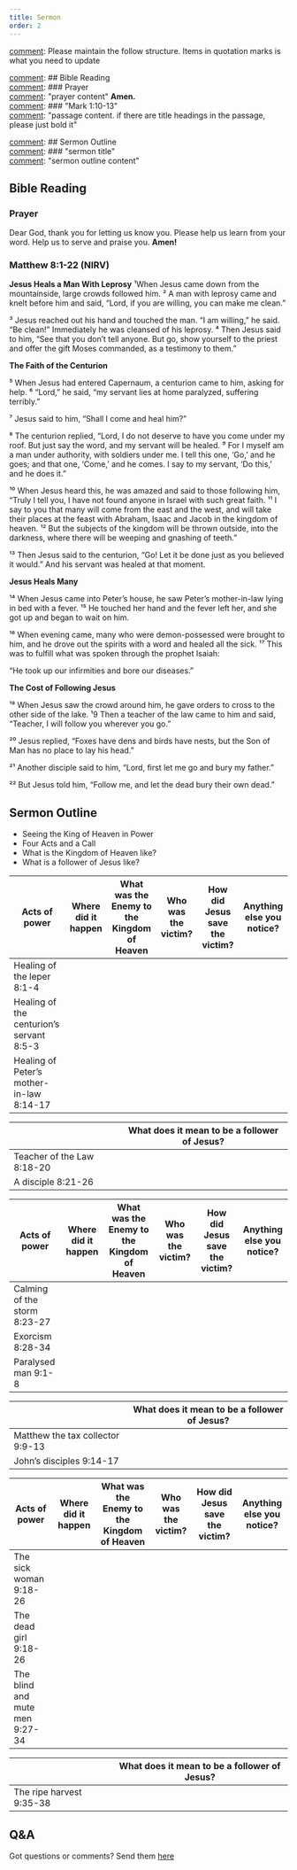 ```yaml
---
title: Sermon 
order: 2
---
```


[comment]: Please maintain the follow structure. Items in quotation marks is what you need to update

[comment]: ## Bible Reading  
[comment]: ### Prayer  
[comment]: "prayer content"  **Amen.**  
[comment]:  ### "Mark 1:10-13"  
[comment]: "passage content. if there are title headings in the passage, please just bold it"  

[comment]: ## Sermon Outline  
[comment]: ### "sermon title"  
[comment]: "sermon outline content"  

[comment]: ------------------------------------------------------------------------------------
## Bible Reading
### Prayer
Dear God, thank you for letting us know you. Please help us learn from your word. Help us to serve and praise you. **Amen!**

### Matthew 8:1-22 (NIRV)

**Jesus Heals a Man With Leprosy**
¹When Jesus came down from the mountainside, large crowds followed him. ² A man with leprosy came and knelt before him and said, “Lord, if you are willing, you can make me clean.”

³ Jesus reached out his hand and touched the man. “I am willing,” he said. “Be clean!” Immediately he was cleansed of his leprosy. ⁴ Then Jesus said to him, “See that you don’t tell anyone. But go, show yourself to the priest and offer the gift Moses commanded, as a testimony to them.”

**The Faith of the Centurion**

⁵ When Jesus had entered Capernaum, a centurion came to him, asking for help. ⁶ “Lord,” he said, “my servant lies at home paralyzed, suffering terribly.”

⁷ Jesus said to him, “Shall I come and heal him?”

⁸ The centurion replied, “Lord, I do not deserve to have you come under my roof. But just say the word, and my servant will be healed. ⁹ For I myself am a man under authority, with soldiers under me. I tell this one, ‘Go,’ and he goes; and that one, ‘Come,’ and he comes. I say to my servant, ‘Do this,’ and he does it.”

¹⁰ When Jesus heard this, he was amazed and said to those following him, “Truly I tell you, I have not found anyone in Israel with such great faith. ¹¹ I say to you that many will come from the east and the west, and will take their places at the feast with Abraham, Isaac and Jacob in the kingdom of heaven. ¹² But the subjects of the kingdom will be thrown outside, into the darkness, where there will be weeping and gnashing of teeth.”

¹³ Then Jesus said to the centurion, “Go! Let it be done just as you believed it would.” And his servant was healed at that moment.

**Jesus Heals Many**

¹⁴ When Jesus came into Peter’s house, he saw Peter’s mother-in-law lying in bed with a fever. ¹⁵ He touched her hand and the fever left her, and she got up and began to wait on him.

¹⁶ When evening came, many who were demon-possessed were brought to him, and he drove out the spirits with a word and healed all the sick. ¹⁷ This was to fulfill what was spoken through the prophet Isaiah:

“He took up our infirmities
    and bore our diseases.”

**The Cost of Following Jesus**

¹⁸ When Jesus saw the crowd around him, he gave orders to cross to the other side of the lake. ¹9 Then a teacher of the law came to him and said, “Teacher, I will follow you wherever you go.”

²⁰ Jesus replied, “Foxes have dens and birds have nests, but the Son of Man has no place to lay his head.”

²¹ Another disciple said to him, “Lord, first let me go and bury my father.”

²² But Jesus told him, “Follow me, and let the dead bury their own dead.”



## Sermon Outline
- Seeing the King of Heaven in Power
- Four Acts and a Call
- What is the Kingdom of Heaven like?
- What is a follower of Jesus like? 

| Acts of power | Where did it happen | What was the Enemy to the Kingdom of Heaven | Who was the victim? | How did Jesus save the victim?| Anything else you notice? |
| ----------- | ----------- | ----------- | ----------- | -----------| -----------|
| Healing of the leper 8:1-4 ||||||
| Healing of the centurion’s servant 8:5-3 ||||||
| Healing of Peter’s mother-in-law 8:14-17 ||||||

| | What does it mean to be a follower of Jesus? |
| ----------- | ----------- |
| Teacher of the Law 8:18-20 ||
| A disciple 8:21-26 ||

| Acts of power | Where did it happen | What was the Enemy to the Kingdom of Heaven |Who was the victim? | How did Jesus save the victim? | Anything else you notice? |
| ----------- | ----------- | ----------- | ----------- | -----------| -----------|
| Calming of the storm 8:23-27 |||||
| Exorcism 8:28-34 |||||
| Paralysed man 9:1-8 |||||

| | What does it mean to be a follower of Jesus? |
| ----------- | ----------- |
| Matthew the tax collector 9:9-13 ||
| John’s disciples 9:14-17 ||

| Acts of power | Where did it happen | What was the Enemy to the Kingdom of Heaven |Who was the victim? | How did Jesus save the victim? | Anything else you notice? |
| ----------- | ----------- | ----------- | ----------- | -----------| -----------|
| The sick woman 9:18-26 |||||
| The dead girl 9:18-26 |||||
| The blind and mute men 9:27-34 |||||

| | What does it mean to be a follower of Jesus? |
| ----------- | ----------- |
| The ripe harvest 9:35-38 ||


## Q&A
Got questions or comments? Send them [here](https://tinyurl.com/SGHACQuestionsAnswers)
